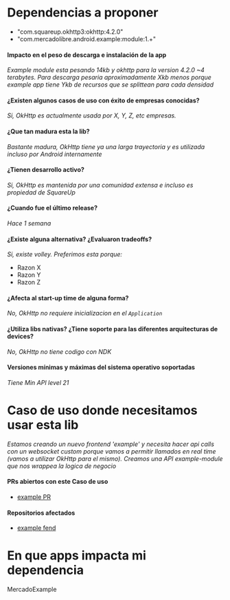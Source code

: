 # Dependencias a proponer

- "com.squareup.okhttp3:okhttp:4.2.0"
- "com.mercadolibre.android.example:module:1.+"

#### Impacto en el peso de descarga e instalación de la app

_Example module esta pesando 14kb y okhttp para la version 4.2.0 ~4 terabytes. Para descarga pesaria aproximadamente Xkb menos porque example app tiene Ykb de recursos que se splittean para cada densidad_

#### ¿Existen algunos casos de uso con éxito de empresas conocidas?

_Si, OkHttp es actualmente usada por X, Y, Z, etc empresas._

#### ¿Que tan madura esta la lib?

_Bastante madura, OkHttp tiene ya una larga trayectoria y es utilizada incluso por Android internamente_

#### ¿Tienen desarrollo activo? 

_Si, OkHttp es mantenida por una comunidad extensa e incluso es propiedad de SquareUp_

#### ¿Cuando fue el último release?

_Hace 1 semana_

#### ¿Existe alguna alternativa? ¿Evaluaron tradeoffs?

_Si, existe volley. Preferimos esta porque:_
- Razon X
- Razon Y
- Razon Z

#### ¿Afecta al start-up time de alguna forma?

_No, OkHttp no requiere inicializacion en el `Application`_

#### ¿Utiliza libs nativas? ¿Tiene soporte para las diferentes arquitecturas de devices?

_No, OkHttp no tiene codigo con NDK_

#### Versiones mínimas y máximas del sistema operativo soportadas

_Tiene Min API level 21_

# Caso de uso donde necesitamos usar esta lib

_Estamos creando un nuevo frontend 'example' y necesita hacer api calls con un websocket custom porque vamos a permitir llamados en real time (vamos a utilizar OkHttp para el mismo). Creamos una API example-module que nos wrappea la logica de negocio_

#### PRs abiertos con este Caso de uso

- [example PR](www.github.com/mercadolibre)

#### Repositorios afectados

- [example fend](www.github.com/mercadolibre)

# En que apps impacta mi dependencia

MercadoExample
